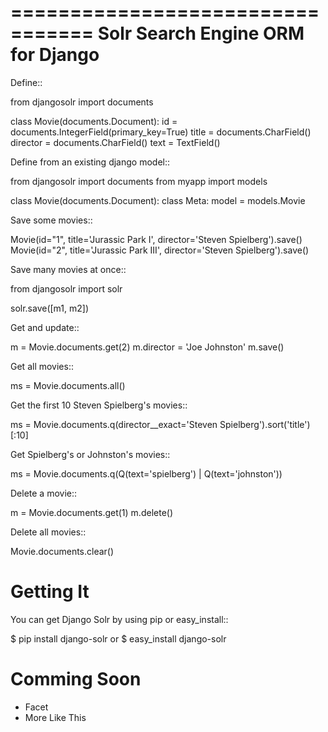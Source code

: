 =================================
Solr Search Engine ORM for Django
=================================

Define::

 from djangosolr import documents
 
 class Movie(documents.Document):
     id = documents.IntegerField(primary_key=True)
     title = documents.CharField()
     director = documents.CharField()
     text = TextField()

Define from an existing django model::
  
 from djangosolr import documents
 from myapp import models

 class Movie(documents.Document):
     class Meta:
         model = models.Movie
     

Save some movies::

 Movie(id="1", title='Jurassic Park I', director='Steven Spielberg').save()
 Movie(id="2", title='Jurassic Park III', director='Steven Spielberg').save()

Save many movies at once::
  
 from djangosolr import solr

 solr.save([m1, m2])
 
Get and update::

 m = Movie.documents.get(2)
 m.director = 'Joe Johnston'
 m.save()
 
Get all movies::

 ms = Movie.documents.all()

Get the first 10 Steven Spielberg's movies::

 ms = Movie.documents.q(director__exact='Steven Spielberg').sort('title')[:10]

Get Spielberg's or Johnston's movies::

 ms = Movie.documents.q(Q(text='spielberg') | Q(text='johnston'))

Delete a movie::

 m = Movie.documents.get(1)
 m.delete()

Delete all movies::

 Movie.documents.clear()

Getting It
==========
 
You can get Django Solr by using pip or easy_install::
 
 $ pip install django-solr
 or
 $ easy_install django-solr

Comming Soon
============

* Facet
* More Like This

